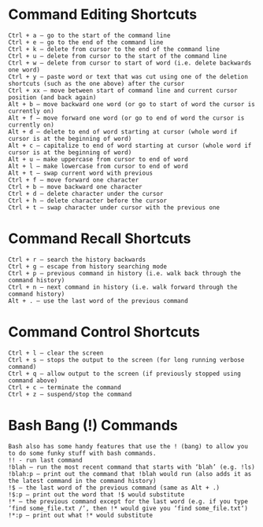# Command Editing Shortcuts	
	Ctrl + a – go to the start of the command line
	Ctrl + e – go to the end of the command line
	Ctrl + k – delete from cursor to the end of the command line
	Ctrl + u – delete from cursor to the start of the command line
	Ctrl + w – delete from cursor to start of word (i.e. delete backwards one word)
	Ctrl + y – paste word or text that was cut using one of the deletion shortcuts (such as the one above) after the cursor
	Ctrl + xx – move between start of command line and current cursor position (and back again)
	Alt + b – move backward one word (or go to start of word the cursor is currently on)
	Alt + f – move forward one word (or go to end of word the cursor is currently on)
	Alt + d – delete to end of word starting at cursor (whole word if cursor is at the beginning of word)
	Alt + c – capitalize to end of word starting at cursor (whole word if cursor is at the beginning of word)
	Alt + u – make uppercase from cursor to end of word
	Alt + l – make lowercase from cursor to end of word
	Alt + t – swap current word with previous
	Ctrl + f – move forward one character
	Ctrl + b – move backward one character
	Ctrl + d – delete character under the cursor
	Ctrl + h – delete character before the cursor
	Ctrl + t – swap character under cursor with the previous one

# Command Recall Shortcuts	
	Ctrl + r – search the history backwards
	Ctrl + g – escape from history searching mode
	Ctrl + p – previous command in history (i.e. walk back through the command history)
	Ctrl + n – next command in history (i.e. walk forward through the command history)
	Alt + . – use the last word of the previous command

# Command Control Shortcuts	
	Ctrl + l – clear the screen
	Ctrl + s – stops the output to the screen (for long running verbose command)
	Ctrl + q – allow output to the screen (if previously stopped using command above)
	Ctrl + c – terminate the command
	Ctrl + z – suspend/stop the command

# Bash Bang (!) Commands	
	Bash also has some handy features that use the ! (bang) to allow you to do some funky stuff with bash commands.
	!! - run last command
	!blah – run the most recent command that starts with ‘blah’ (e.g. !ls)
	!blah:p – print out the command that !blah would run (also adds it as the latest command in the command history)
	!$ – the last word of the previous command (same as Alt + .)
	!$:p – print out the word that !$ would substitute
	!* – the previous command except for the last word (e.g. if you type ‘find some_file.txt /‘, then !* would give you ‘find some_file.txt‘)
	!*:p – print out what !* would substitute
	